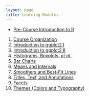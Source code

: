 ```yaml
---
layout: page
title: Learning Modules
---
```


* [Pre-Course Introduction to R](IntroR)

1. [Course Organization](Setup)
1. [Introduction to ggplot2 I](Intro1)
1. [Introduction to ggplot2 II](Intro2)
1. [Histograms, Boxplots, *et al.*](Univariate_Density)
1. [Bar Charts](Univariate_Groups)
1. [Means and Intervals](Means)
1. [Smoothers and Best-Fit Lines](Smoothers)
1. [Titles, Text, and Annotations](Annotations)
1. [Facets](Facets)
1. [Themes (Colors and Typography)](Themes)
<!---1. [Case Studies](Case_Studies)
1. [Student Project Presentations](Student_Projects)--->
